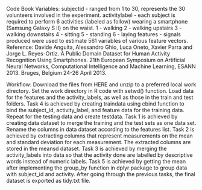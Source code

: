 Code Book
Variables:
subjectid - ranged from 1 to 30, represents the 30 volunteers involved in the experiment.
activitylabel - each subject is required to perform 6 activities (labeled as follow) wearing a smartphone (Samsung Galaxy S II) on the waist.
1 - walking
2 - walking upstairs
3 - walking downstairs
4 - sitting
5 - standing
6 - laying
features - signals produced were used to estimate 561 variables of various feature vectors.
Reference:
Davide Anguita, Alessandro Ghio, Luca Oneto, Xavier Parra and Jorge L. Reyes-Ortiz. A Public Domain Dataset for Human Activity Recognition Using Smartphones. 21th European Symposium on Artificial Neural Networks, Computational Intelligence and Machine Learning, ESANN 2013. Bruges, Belgium 24-26 April 2013.

Workflow:
Download the files from HERE and unzip to a preferred local work directory. Set the work directory in R code with setwd() function.
Load data for the features and the activity_labels, as well as those in the train and test folders.
Task 4 is achieved by creating traindata using cbind function to bind the subject_id, activity_label, and feature data for the training data. Repeat for the testing data and create testdata.
Task 1 is achieved by creating data dataset to merge the training and the test sets as one data set.
Rename the columns in data dataset according to the features list.
Task 2 is achieved by extracting columns that represent measurements on the mean and standard deviation for each measurement. The extracted columns are stored in the meansd dataset.
Task 3 is achieved by merging the activity_labels into data so that the activity done are labelled by descriptive words instead of numeric labels.
Task 5 is achieved by getting the mean after implementing the group_by function in dplyr package to group data with subject_id and activity.
After going through the previous tasks, the final dataset is exported as tidy.txt file.
